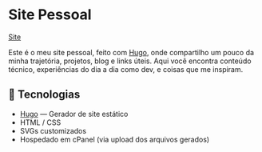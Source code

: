 # Site Pessoal
[Site](https://hercilio.me)

Este é o meu site pessoal, feito com [Hugo](https://gohugo.io/), onde compartilho um pouco da minha trajetória, projetos, blog e links úteis. Aqui você encontra conteúdo técnico, experiências do dia a dia como dev, e coisas que me inspiram.


## 🚀 Tecnologias

- [Hugo](https://gohugo.io/) — Gerador de site estático
- HTML / CSS
- SVGs customizados
- Hospedado em cPanel (via upload dos arquivos gerados)


